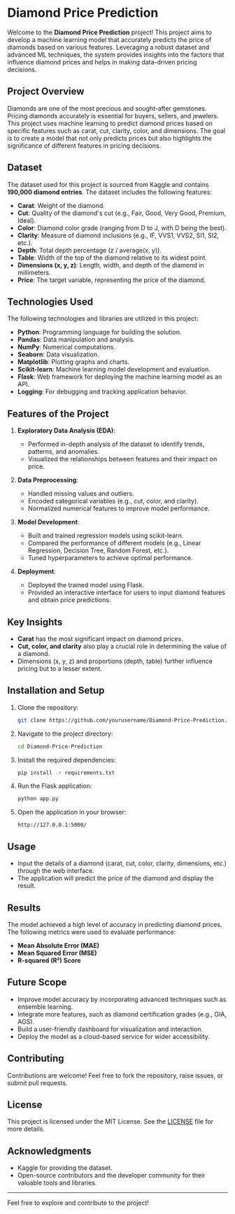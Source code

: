 # Diamond Price Prediction

Welcome to the **Diamond Price Prediction** project! This project aims to develop a machine learning model that accurately predicts the price of diamonds based on various features. Leveraging a robust dataset and advanced ML techniques, the system provides insights into the factors that influence diamond prices and helps in making data-driven pricing decisions.

## Project Overview

Diamonds are one of the most precious and sought-after gemstones. Pricing diamonds accurately is essential for buyers, sellers, and jewelers. This project uses machine learning to predict diamond prices based on specific features such as carat, cut, clarity, color, and dimensions. The goal is to create a model that not only predicts prices but also highlights the significance of different features in pricing decisions.

## Dataset

The dataset used for this project is sourced from Kaggle and contains **190,000 diamond entries**. The dataset includes the following features:

- **Carat**: Weight of the diamond.
- **Cut**: Quality of the diamond's cut (e.g., Fair, Good, Very Good, Premium, Ideal).
- **Color**: Diamond color grade (ranging from D to J, with D being the best).
- **Clarity**: Measure of diamond inclusions (e.g., IF, VVS1, VVS2, SI1, SI2, etc.).
- **Depth**: Total depth percentage (z / average(x, y)).
- **Table**: Width of the top of the diamond relative to its widest point.
- **Dimensions (x, y, z)**: Length, width, and depth of the diamond in millimeters.
- **Price**: The target variable, representing the price of the diamond.

## Technologies Used

The following technologies and libraries are utilized in this project:

- **Python**: Programming language for building the solution.
- **Pandas**: Data manipulation and analysis.
- **NumPy**: Numerical computations.
- **Seaborn**: Data visualization.
- **Matplotlib**: Plotting graphs and charts.
- **Scikit-learn**: Machine learning model development and evaluation.
- **Flask**: Web framework for deploying the machine learning model as an API.
- **Logging**: For debugging and tracking application behavior.

## Features of the Project

1. **Exploratory Data Analysis (EDA)**:
   - Performed in-depth analysis of the dataset to identify trends, patterns, and anomalies.
   - Visualized the relationships between features and their impact on price.

2. **Data Preprocessing**:
   - Handled missing values and outliers.
   - Encoded categorical variables (e.g., cut, color, and clarity).
   - Normalized numerical features to improve model performance.

3. **Model Development**:
   - Built and trained regression models using scikit-learn.
   - Compared the performance of different models (e.g., Linear Regression, Decision Tree, Random Forest, etc.).
   - Tuned hyperparameters to achieve optimal performance.

4. **Deployment**:
   - Deployed the trained model using Flask.
   - Provided an interactive interface for users to input diamond features and obtain price predictions.

## Key Insights

- **Carat** has the most significant impact on diamond prices.
- **Cut, color, and clarity** also play a crucial role in determining the value of a diamond.
- Dimensions (x, y, z) and proportions (depth, table) further influence pricing but to a lesser extent.

## Installation and Setup

1. Clone the repository:
   ```bash
   git clone https://github.com/yourusername/Diamond-Price-Prediction.git
   ```
2. Navigate to the project directory:
   ```bash
   cd Diamond-Price-Prediction
   ```
3. Install the required dependencies:
   ```bash
   pip install -r requirements.txt
   ```
4. Run the Flask application:
   ```bash
   python app.py
   ```
5. Open the application in your browser:
   ```
   http://127.0.0.1:5000/
   ```

## Usage

- Input the details of a diamond (carat, cut, color, clarity, dimensions, etc.) through the web interface.
- The application will predict the price of the diamond and display the result.

## Results

The model achieved a high level of accuracy in predicting diamond prices. The following metrics were used to evaluate performance:

- **Mean Absolute Error (MAE)**
- **Mean Squared Error (MSE)**
- **R-squared (R²) Score**

## Future Scope

- Improve model accuracy by incorporating advanced techniques such as ensemble learning.
- Integrate more features, such as diamond certification grades (e.g., GIA, AGS).
- Build a user-friendly dashboard for visualization and interaction.
- Deploy the model as a cloud-based service for wider accessibility.

## Contributing

Contributions are welcome! Feel free to fork the repository, raise issues, or submit pull requests.

## License

This project is licensed under the MIT License. See the [LICENSE](LICENSE) file for more details.

## Acknowledgments

- Kaggle for providing the dataset.
- Open-source contributors and the developer community for their valuable tools and libraries.

---

Feel free to explore and contribute to the project!

